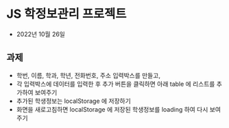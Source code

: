 # JS 학정보관리 프로젝트

- 2022년 10월 26일

## 과제

- 학번, 이름, 학과, 학년, 전화번호, 주소 입력박스를 만들고,
- 각 입력박스에 데이터를 입력한 후 추가 버튼을
  클릭하면 아래 table 에 리스트를 추가하여 보여주기
- 추가된 학생정보는 localStorage 에 저장하기
- 화면을 새로고침하면 localStorage 에 저장된 학생정보를 loading 하여 다시 보여주기
